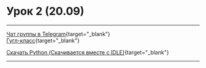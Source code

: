# Урок 2 (20.09)

---

[Чат группы в Telegram](https://t.me/+KWOROCoGXAZhMzNi){target="_blank"}\
[Гугл-класс](){target="_blank"}

[Скачать Python (Скачивается вместе с IDLE)](https://www.python.org/downloads/){target="_blank"}

---


